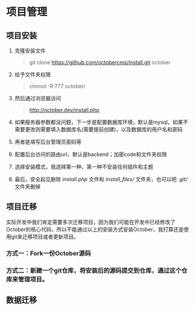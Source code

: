 # 项目管理

## 项目安装

1. 克隆安装文件

    > git clone https://github.com/octobercms/install.git october

1. 给予文件夹权限
    
    > chmod -R 777 october/
    
1. 然后通过浏览器访问

    > http://october.dev/install.php
    
1. 如果服务器参数都没问题，下一步是配置数据库环境，默认是mysql，如果不需要更改则需要填入数据库名(需要提前创建)，以及数据库的用户名和密码
1. 再者是填写后台管理员密码等
1. 配置后台访问的路由url，默认是backend；加密code和文件夹权限
1. 选择安装模式，我选择第一种，第一种不安装任何插件和主题
1. 最后，安全起见删除 *install.php* 文件和 *install_files/* 文件夹，也可以吧 *.git/* 文件夹删掉

## 项目迁移

实际开发中我们肯定需要多次迁移项目，因为我们可能在开发中已经修改了October的核心代码，所以不能通过以上的安装方式安装October，我打算还是使用git来迁移项目或者更新项目。

### 方式一：Fork一份October源码

### 方式二：新建一个git仓库，将安装后的源码提交到仓库，通过这个仓库来管理项目。

## 数据迁移